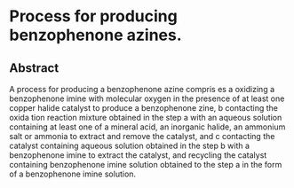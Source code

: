# Process for producing benzophenone azines.

## Abstract
A process for producing a benzophenone azine compris es a oxidizing a benzophenone imine with molecular oxygen in the presence of at least one copper halide catalyst to produce a benzophenone zine, b contacting the oxida tion reaction mixture obtained in the step a with an aqueous solution containing at least one of a mineral acid, an inorganic halide, an ammonium salt or ammonia to extract and remove the catalyst, and c contacting the catalyst containing aqueous solution obtained in the step b with a benzophenone imine to extract the catalyst, and recycling the catalyst containing benzophenone imine solution obtained to the step a in the form of a benzophenone imine solution.